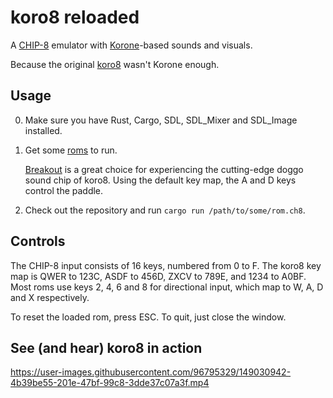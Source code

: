 # koro8 reloaded
A [CHIP-8](https://en.wikipedia.org/wiki/CHIP-8) emulator with
[Korone](https://twitter.com/KoroneNoises/)-based sounds and visuals.

Because the original [koro8](https://github.com/foxolotl/koro8) wasn't Korone enough.

## Usage
0. Make sure you have Rust, Cargo, SDL, SDL_Mixer and SDL_Image installed.
1. Get some [roms](https://github.com/loktar00/chip8/tree/master/roms) to run.    

    [Breakout](https://github.com/loktar00/chip8/raw/master/roms/Breakout%20%5BCarmelo%20Cortez%2C%201979%5D.ch8)
    is a great choice for experiencing the cutting-edge doggo sound chip of koro8.
    Using the default key map, the A and D keys control the paddle.
2. Check out the repository and run `cargo run /path/to/some/rom.ch8`.

## Controls
The CHIP-8 input consists of 16 keys, numbered from 0 to F.
The koro8 key map is QWER to 123C, ASDF to 456D, ZXCV to 789E, and 1234 to A0BF.
Most roms use keys 2, 4, 6 and 8 for directional input, which map to W, A, D and X respectively.

To reset the loaded rom, press ESC. To quit, just close the window.

## See (and hear) koro8 in action

https://user-images.githubusercontent.com/96795329/149030942-4b39be55-201e-47bf-99c8-3dde37c07a3f.mp4
